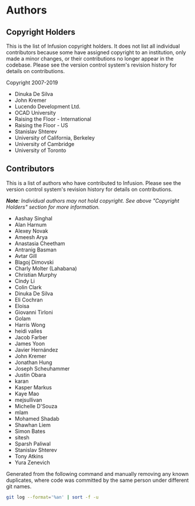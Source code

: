 # Authors

## Copyright Holders

This is the list of Infusion copyright holders. It does not list all individual contributors because some have assigned
copyright to an institution, only made a minor changes, or their contributions no longer appear in the codebase.
Please see the version control system's revision history for details on contributions.

Copyright 2007-2019

* Dinuka De Silva
* John Kremer
* Lucendo Development Ltd.
* OCAD University
* Raising the Floor - International
* Raising the Floor - US
* Stanislav Shterev
* University of California, Berkeley
* University of Cambridge
* University of Toronto

## Contributors

This is a list of authors who have contributed to Infusion. Please see the version control system's revision history for
details on contributions.

_**Note**: Individual authors may not hold copyright. See above "Copyright Holders" section for more information._

* Aashay Singhal
* Alan Harnum
* Alexey Novak
* Ameesh Arya
* Anastasia Cheetham
* Antranig Basman
* Avtar Gill
* Blagoj Dimovski
* Charly Molter (Lahabana)
* Christian Murphy
* Cindy Li
* Colin Clark
* Dinuka De Silva
* Eli Cochran
* Eloisa
* Giovanni Tirloni
* Golam
* Harris Wong
* heidi valles
* Jacob Farber
* James Yoon
* Javier Hernández
* John Kremer
* Jonathan Hung
* Joseph Scheuhammer
* Justin Obara
* karan
* Kasper Markus
* Kaye Mao
* mejsullivan
* Michelle D'Souza
* mlam
* Mohamed Shadab
* Shawhan Liem
* Simon Bates
* sitesh
* Sparsh Paliwal
* Stanislav Shterev
* Tony Atkins
* Yura Zenevich

Generated from the following command and manually removing any known duplicates, where code was committed by the same
person under different git names.

```bash
git log --format='%an' | sort -f -u
```
